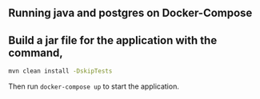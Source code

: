## Running java and postgres on Docker-Compose


## Build a jar file for the application with the command,

```sh
mvn clean install -DskipTests
```

Then run `docker-compose up` to start the application.
